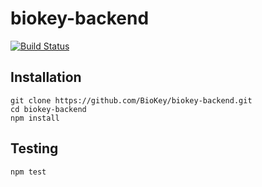 # biokey-backend
[![Build Status](https://travis-ci.org/BioKey/biokey-backend.svg?branch=master)](https://travis-ci.org/BioKey/biokey-backend)

## Installation
```shell
git clone https://github.com/BioKey/biokey-backend.git
cd biokey-backend
npm install
```

## Testing
`npm test`
